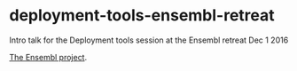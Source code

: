 # deployment-tools-ensembl-retreat
Intro talk for the Deployment tools session at the Ensembl retreat Dec 1 2016

[The Ensembl project](http://www.ensembl.org).
